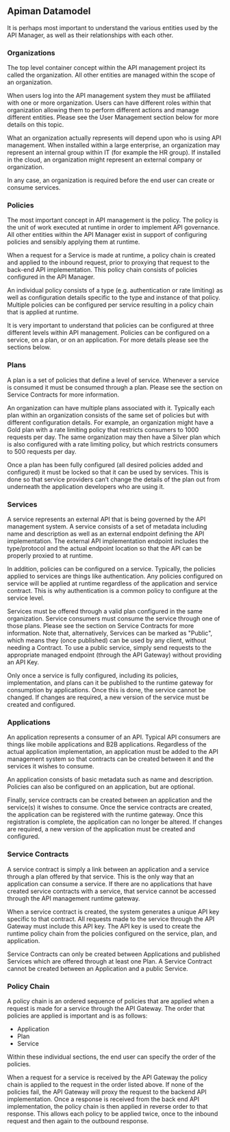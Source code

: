 ## Apiman Datamodel

It is perhaps most important to understand the various entities used by the API Manager, as well as their relationships with each other.

### Organizations

The top level container concept within the API management project its called the organization. All other entities are managed within the scope of an organization.

When users log into the API management system they must be affiliated with one or more organization. Users can have different roles within that organization allowing them to perform different actions and manage different entities. Please see the User Management section below for more details on this topic.

What an organization actually represents will depend upon who is using API management. When installed within a large enterprise, an organization may represent an internal group within IT (for example the HR group). If installed in the cloud, an organization might represent an external company or organization.

In any case, an organization is required before the end user can create or consume services.

### Policies

The most important concept in API management is the policy. The policy is the unit of work executed at runtime in order to implement API governance. All other entities within the API Manager exist in support of configuring policies and sensibly applying them at runtime.

When a request for a Service is made at runtime, a policy chain is created and applied to the inbound request, prior to proxying that request to the back-end API implementation. This policy chain consists of policies configured in the API Manager.

An individual policy consists of a type (e.g. authentication or rate limiting) as well as configuration details specific to the type and instance of that policy. Multiple policies can be configured per service resulting in a policy chain that is applied at runtime.

It is very important to understand that policies can be configured at three different levels within API management. Policies can be configured on a service, on a plan, or on an application. For more details please see the sections below.

### Plans

A plan is a set of policies that define a level of service. Whenever a service is consumed it must be consumed through a plan. Please see the section on Service Contracts for more information.

An organization can have multiple plans associated with it. Typically each plan within an organization consists of the same set of policies but with different configuration details. For example, an organization might have a Gold plan with a rate limiting policy that restricts consumers to 1000 requests per day. The same organization may then have a Silver plan which is also configured with a rate limiting policy, but which restricts consumers to 500 requests per day.

Once a plan has been fully configured (all desired policies added and configured) it must be locked so that it can be used by services. This is done so that service providers can’t change the details of the plan out from underneath the application developers who are using it.

### Services

A service represents an external API that is being governed by the API management system. A service consists of a set of metadata including name and description as well as an external endpoint defining the API implementation. The external API implementation endpoint includes the type/protocol and the actual endpoint location so that the API can be properly proxied to at runtime.

In addition, policies can be configured on a service. Typically, the policies applied to services are things like authentication. Any policies configured on service will be applied at runtime regardless of the application and service contract. This is why authentication is a common policy to configure at the service level.

Services must be offered through a valid plan configured in the same organization. Service consumers must consume the service through one of those plans. Please see the section on Service Contracts for more information. Note that, alternatively, Services can be marked as "Public", which means they (once published) can be used by any client, without needing a Contract. To use a public service, simply send requests to the appropriate managed endpoint (through the API Gateway) without providing an API Key.

Only once a service is fully configured, including its policies, implementation, and plans can it be published to the runtime gateway for consumption by applications. Once this is done, the service cannot be changed. If changes are required, a new version of the service must be created and configured.

### Applications

An application represents a consumer of an API. Typical API consumers are things like mobile applications and B2B applications. Regardless of the actual application implementation, an application must be added to the API management system so that contracts can be created between it and the services it wishes to consume.

An application consists of basic metadata such as name and description. Policies can also be configured on an application, but are optional.

Finally, service contracts can be created between an application and the service(s) it wishes to consume. Once the service contracts are created, the application can be registered with the runtime gateway. Once this registration is complete, the application can no longer be altered. If changes are required, a new version of the application must be created and configured.

### Service Contracts

A service contract is simply a link between an application and a service through a plan offered by that service. This is the only way that an application can consume a service. If there are no applications that have created service contracts with a service, that service cannot be accessed through the API management runtime gateway.

When a service contract is created, the system generates a unique API key specific to that contract. All requests made to the service through the API Gateway must include this API key. The API key is used to create the runtime policy chain from the policies configured on the service, plan, and application.

Service Contracts can only be created between Applications and published Services which are offered through at least one Plan. A Service Contract cannot be created between an Application and a public Service.

### Policy Chain

A policy chain is an ordered sequence of policies that are applied when a request is made for a service through the API Gateway. The order that policies are applied is important and is as follows:

* Application
* Plan
* Service

Within these individual sections, the end user can specify the order of the policies.

When a request for a service is received by the API Gateway the policy chain is applied to the request in the order listed above. If none of the policies fail, the API Gateway will proxy the request to the backend API implementation. Once a response is received from the back end API implementation, the policy chain is then applied in reverse order to that response. This allows each policy to be applied twice, once to the inbound request and then again to the outbound response.
